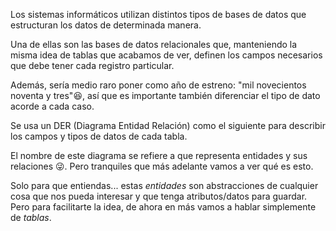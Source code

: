 Los sistemas informáticos utilizan distintos tipos de bases de datos que estructuran los datos de determinada manera. 

Una de ellas son las bases de datos relacionales que, manteniendo la misma idea de tablas que acabamos de ver, definen los campos necesarios que debe tener cada registro particular. 

Además, sería medio raro poner como año de estreno: "mil novecientos noventa y tres":laughing:, así que es importante también diferenciar el tipo de dato acorde a cada caso. 

Se usa un DER (Diagrama Entidad Relación) como el siguiente para describir los campos y tipos de datos de cada tabla.

<div class='mu-erd'
  data-entities='{
    "series_peliculas": {
      "titulo": {
        "type": "Text"
      },
      "descripcion": {
        "type": "Text"
      },
      "creador": {
        "type": "Text"
      },
      "personajes": {
        "type": "Text"
      },
      "temporadas": {
        "type": "Integer"
      },
      "estreno": {
        "type": "Integer"
      },
      "puntaje": {
        "type": "Real"
      }
    }
  }'>
</div>

El nombre de este diagrama se refiere a que representa entidades y sus relaciones :stuck_out_tongue_winking_eye:. Pero tranquiles que más adelante vamos a ver qué es esto.

Solo para que entiendas... estas _entidades_ son abstracciones de cualquier cosa que nos pueda interesar y que tenga atributos/datos para guardar. Pero para facilitarte la idea, de ahora en más vamos a hablar simplemente de _tablas_. 
